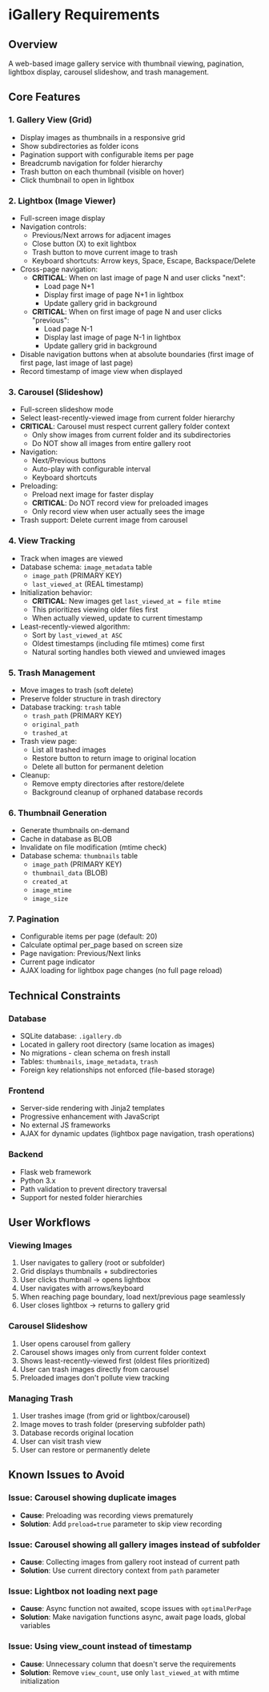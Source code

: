 # iGallery Requirements

## Overview
A web-based image gallery service with thumbnail viewing, pagination, lightbox display, carousel slideshow, and trash management.

## Core Features

### 1. Gallery View (Grid)
- Display images as thumbnails in a responsive grid
- Show subdirectories as folder icons
- Pagination support with configurable items per page
- Breadcrumb navigation for folder hierarchy
- Trash button on each thumbnail (visible on hover)
- Click thumbnail to open in lightbox

### 2. Lightbox (Image Viewer)
- Full-screen image display
- Navigation controls:
  - Previous/Next arrows for adjacent images
  - Close button (X) to exit lightbox
  - Trash button to move current image to trash
  - Keyboard shortcuts: Arrow keys, Space, Escape, Backspace/Delete
- Cross-page navigation:
  - **CRITICAL**: When on last image of page N and user clicks "next":
    - Load page N+1
    - Display first image of page N+1 in lightbox
    - Update gallery grid in background
  - **CRITICAL**: When on first image of page N and user clicks "previous":
    - Load page N-1
    - Display last image of page N-1 in lightbox
    - Update gallery grid in background
- Disable navigation buttons when at absolute boundaries (first image of first page, last image of last page)
- Record timestamp of image view when displayed

### 3. Carousel (Slideshow)
- Full-screen slideshow mode
- Select least-recently-viewed image from current folder hierarchy
- **CRITICAL**: Carousel must respect current gallery folder context
  - Only show images from current folder and its subdirectories
  - Do NOT show all images from entire gallery root
- Navigation:
  - Next/Previous buttons
  - Auto-play with configurable interval
  - Keyboard shortcuts
- Preloading:
  - Preload next image for faster display
  - **CRITICAL**: Do NOT record view for preloaded images
  - Only record view when user actually sees the image
- Trash support: Delete current image from carousel

### 4. View Tracking
- Track when images are viewed
- Database schema: `image_metadata` table
  - `image_path` (PRIMARY KEY)
  - `last_viewed_at` (REAL timestamp)
- Initialization behavior:
  - **CRITICAL**: New images get `last_viewed_at = file mtime`
  - This prioritizes viewing older files first
  - When actually viewed, update to current timestamp
- Least-recently-viewed algorithm:
  - Sort by `last_viewed_at ASC`
  - Oldest timestamps (including file mtimes) come first
  - Natural sorting handles both viewed and unviewed images

### 5. Trash Management
- Move images to trash (soft delete)
- Preserve folder structure in trash directory
- Database tracking: `trash` table
  - `trash_path` (PRIMARY KEY)
  - `original_path`
  - `trashed_at`
- Trash view page:
  - List all trashed images
  - Restore button to return image to original location
  - Delete all button for permanent deletion
- Cleanup:
  - Remove empty directories after restore/delete
  - Background cleanup of orphaned database records

### 6. Thumbnail Generation
- Generate thumbnails on-demand
- Cache in database as BLOB
- Invalidate on file modification (mtime check)
- Database schema: `thumbnails` table
  - `image_path` (PRIMARY KEY)
  - `thumbnail_data` (BLOB)
  - `created_at`
  - `image_mtime`
  - `image_size`

### 7. Pagination
- Configurable items per page (default: 20)
- Calculate optimal per_page based on screen size
- Page navigation: Previous/Next links
- Current page indicator
- AJAX loading for lightbox page changes (no full page reload)

## Technical Constraints

### Database
- SQLite database: `.igallery.db`
- Located in gallery root directory (same location as images)
- No migrations - clean schema on fresh install
- Tables: `thumbnails`, `image_metadata`, `trash`
- Foreign key relationships not enforced (file-based storage)

### Frontend
- Server-side rendering with Jinja2 templates
- Progressive enhancement with JavaScript
- No external JS frameworks
- AJAX for dynamic updates (lightbox page navigation, trash operations)

### Backend
- Flask web framework
- Python 3.x
- Path validation to prevent directory traversal
- Support for nested folder hierarchies

## User Workflows

### Viewing Images
1. User navigates to gallery (root or subfolder)
2. Grid displays thumbnails + subdirectories
3. User clicks thumbnail → opens lightbox
4. User navigates with arrows/keyboard
5. When reaching page boundary, load next/previous page seamlessly
6. User closes lightbox → returns to gallery grid

### Carousel Slideshow
1. User opens carousel from gallery
2. Carousel shows images only from current folder context
3. Shows least-recently-viewed first (oldest files prioritized)
4. User can trash images directly from carousel
5. Preloaded images don't pollute view tracking

### Managing Trash
1. User trashes image (from grid or lightbox/carousel)
2. Image moves to trash folder (preserving subfolder path)
3. Database records original location
4. User can visit trash view
5. User can restore or permanently delete

## Known Issues to Avoid

### Issue: Carousel showing duplicate images
- **Cause**: Preloading was recording views prematurely
- **Solution**: Add `preload=true` parameter to skip view recording

### Issue: Carousel showing all gallery images instead of subfolder
- **Cause**: Collecting images from gallery root instead of current path
- **Solution**: Use current directory context from `path` parameter

### Issue: Lightbox not loading next page
- **Cause**: Async function not awaited, scope issues with `optimalPerPage`
- **Solution**: Make navigation functions async, await page loads, global variables

### Issue: Using view_count instead of timestamp
- **Cause**: Unnecessary column that doesn't serve the requirements
- **Solution**: Remove `view_count`, use only `last_viewed_at` with mtime initialization
